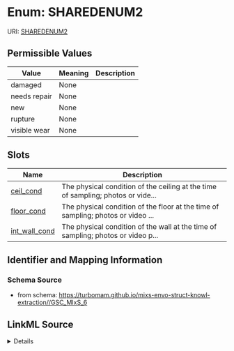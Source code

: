 # Enum: SHAREDENUM2



URI: [SHAREDENUM2](SHAREDENUM2)

## Permissible Values

| Value | Meaning | Description |
| --- | --- | --- |
| damaged | None |  |
| needs repair | None |  |
| new | None |  |
| rupture | None |  |
| visible wear | None |  |




## Slots

| Name | Description |
| ---  | --- |
| [ceil_cond](ceil_cond.md) | The physical condition of the ceiling at the time of sampling; photos or vide... |
| [floor_cond](floor_cond.md) | The physical condition of the floor at the time of sampling; photos or video ... |
| [int_wall_cond](int_wall_cond.md) | The physical condition of the wall at the time of sampling; photos or video p... |






## Identifier and Mapping Information







### Schema Source


* from schema: https://turbomam.github.io/mixs-envo-struct-knowl-extraction//GSC_MIxS_6




## LinkML Source

<details>
```yaml
name: SHARED_ENUM_2
from_schema: https://turbomam.github.io/mixs-envo-struct-knowl-extraction//GSC_MIxS_6
rank: 1000
permissible_values:
  damaged:
    text: damaged
  needs repair:
    text: needs repair
  new:
    text: new
  rupture:
    text: rupture
  visible wear:
    text: visible wear

```
</details>
